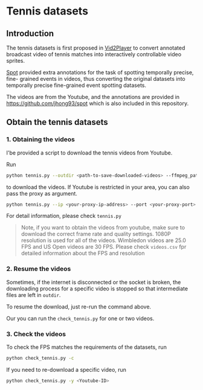 # Tennis datasets

## Introduction


The tennis datasets is first proposed in [Vid2Player](https://cs.stanford.edu/~haotianz/research/vid2player/) to convert annotated broadcast video of tennis matches into interactively controllable video sprites. 

[Spot](https://github.com/jhong93/spot) provided extra annotations for the task of spotting temporally precise, fine-
grained events in videos, thus converting the original datasets into temporally precise fine-grained event spotting datasets.

The videos are from the Youtube, and the annotations are provided in https://github.com/jhong93/spot which is also included in this repository.

## Obtain the tennis datasets


### 1. Obtaining the videos

I'be provided a script to download the tennis videos from Youtube.

Run

```bash
python tennis.py --outdir <path-to-save-downloaded-videos> --ffmpeg_path <path-of-ffmpeg-executables>
```

to download the videos. If Youtube is restricted in your area, you can also pass the proxy as argument.

```bash
python tennis.py --ip <your-proxy-ip-address> --port <your-proxy-port> --outdir <path-to-save-downloaded-videos> --ffmpeg_path <path-of-ffmpeg-executables>
```

For detail information, please check `tennis.py`

> Note, if you want to obtain the videos from youtube, make sure to download the correct frame rate and quality settings.
> 1080P resolution is used for all of the videos. Wimbledon videos are 25.0 FPS and US Open videos are 30 FPS.
> Please check `videos.csv` fpr detailed information about the FPS and resolution 

### 2. Resume the videos

Sometimes, if the internet is disconnected or the socket is broken, the downloading process for a specific video is stopped so that intermediate files are left in `outdir`. 

To resume the download, just re-run the command above.

Our you can run the `check_tennis.py` for one or two videos.

### 3. Check the videos

To check the FPS matches the requirements of the datasets, run

```bash
python check_tennis.py -c
```

If you need to re-download a specific video, run


```bash
python check_tennis.py -y <Youtube-ID>
```